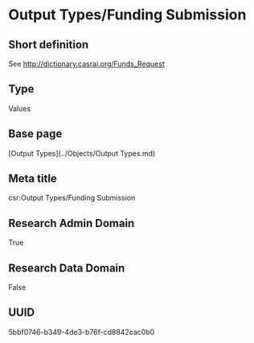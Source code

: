 # Output Types/Funding Submission
## Short definition
See http://dictionary.casrai.org/Funds_Request
## Type
Values
## Base page
[Output Types](../Objects/Output Types.md)
## Meta title
csr:Output Types/Funding Submission
## Research Admin Domain
True
## Research Data Domain
False
## UUID
5bbf0746-b349-4de3-b76f-cd8842cac0b0
